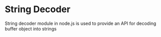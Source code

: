 # String Decoder 


String decoder module in node.js is used to provide an API for decoding buffer object into strings  
